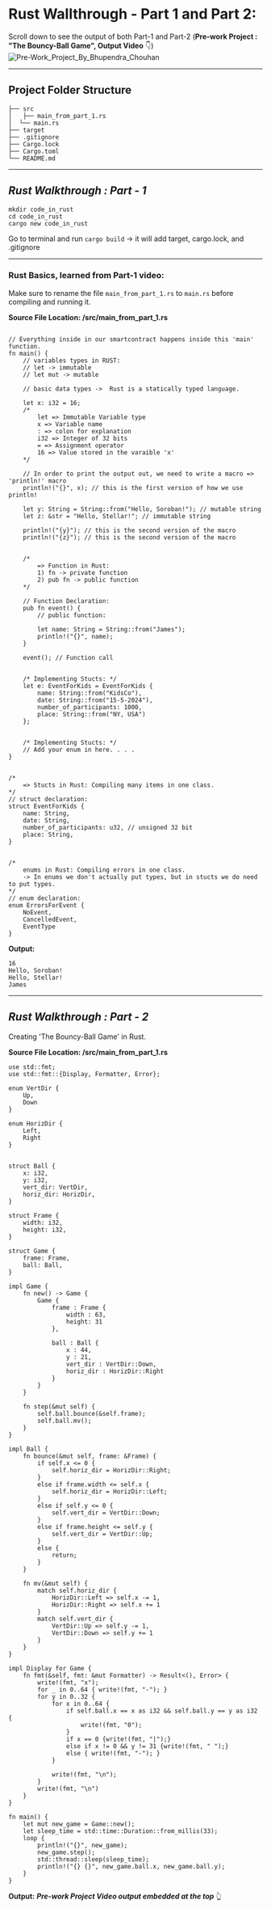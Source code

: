 # **Rust Wallthrough - Part 1 and Part 2:**
Scroll down to see the output of both Part-1 and Part-2  (**Pre-work Project : "The Bouncy-Ball Game", Output Video** 👇)
![Pre-Work_Project_By_Bhupendra_Chouhan](https://github.com/Bhupendrachouhan19/Soroban_Internship_Bootcamp_Project/assets/78025043/36d7907f-bcb0-43b8-8dc4-67f3915a91ae)

---

## Project Folder Structure

```
├── src
│   ├── main_from_part_1.rs
│  └── main.rs    
├── target    
├── .gitignore
├── Cargo.lock
├── Cargo.toml
└── README.md
```
---

## *Rust Walkthrough : Part - 1*

```
mkdir code_in_rust
cd code_in_rust
cargo new code_in_rust
```
Go to terminal and run ```cargo build``` -> it will add target, cargo.lock, and .gitignore

---
### Rust Basics, learned from Part-1 video:


Make sure to rename the file ```main_from_part_1.rs``` to ```main.rs``` before compiling and running it.

**Source File Location: /src/main_from_part_1.rs** 
```

// Everything inside in our smartcontract happens inside this 'main' function.
fn main() {
    // variables types in RUST:
    // let -> immutable
    // let mut -> mutable

    // basic data types ->  Rust is a statically typed language.

    let x: i32 = 16;
    /*
        let => Immutable Variable type
        x => Variable name
        : => colon for explanation
        i32 => Integer of 32 bits
        = => Assignment operator
        16 => Value stored in the varaible 'x'
    */

    // In order to print the output out, we need to write a macro =>  'println!' macro
    println!("{}", x); // this is the first version of how we use println!

    let y: String = String::from("Hello, Soroban!"); // mutable string
    let z: &str = "Hello, Stellar!"; // immutable string

    println!("{y}"); // this is the second version of the macro
    println!("{z}"); // this is the second version of the macro


    /*
        => Function in Rust:
        1) fn -> private function
        2) pub fn -> public function
    */

    // Function Declaration:
    pub fn event() {
        // public function:

        let name: String = String::from("James");
        println!("{}", name);
    }

    event(); // Function call


    /* Implementing Stucts: */
    let e: EventForKids = EventForKids {
        name: String::from("KidsCo"),
        date: String::from("15-5-2024"),
        number_of_participants: 1000,
        place: String::from("NY, USA")
    };

    
    /* Implementing Stucts: */
    // Add your enum in here. . . .
}


/*
    => Stucts in Rust: Compiling many items in one class.
*/
// struct declaration:
struct EventForKids {
    name: String,
    date: String,
    number_of_participants: u32, // unsigned 32 bit
    place: String,
}


/*
    enums in Rust: Compiling errors in one class.
    -> In enums we don't actually put types, but in stucts we do need to put types.
*/
// enum declaration:
enum ErrorsForEvent {
    NoEvent,
    CancelledEvent,
    EventType
}
```

**Output:**
```
16
Hello, Soroban!
Hello, Stellar!
James
``` 


---

## *Rust Walkthrough : Part - 2*
Creating 'The Bouncy-Ball Game' in Rust.

**Source File Location: /src/main_from_part_1.rs** 

```
use std::fmt;
use std::fmt::{Display, Formatter, Error};

enum VertDir {
    Up,
    Down
}

enum HorizDir {
    Left,
    Right
}


struct Ball {
    x: i32,
    y: i32,
    vert_dir: VertDir,
    horiz_dir: HorizDir,
}

struct Frame {
    width: i32,
    height: i32,
}

struct Game {
    frame: Frame,
    ball: Ball,
}

impl Game {
    fn new() -> Game {
        Game {
            frame : Frame {
                width : 63,
                height: 31
            },

            ball : Ball {
                x : 44,
                y : 21,
                vert_dir : VertDir::Down,
                horiz_dir : HorizDir::Right
            }
        }
    }

    fn step(&mut self) {
        self.ball.bounce(&self.frame);
        self.ball.mv();
    }
}

impl Ball {
    fn bounce(&mut self, frame: &Frame) {
        if self.x <= 0 {
            self.horiz_dir = HorizDir::Right;
        }
        else if frame.width <= self.x {
            self.horiz_dir = HorizDir::Left;
        }
        else if self.y <= 0 {
            self.vert_dir = VertDir::Down;
        }
        else if frame.height <= self.y {
            self.vert_dir = VertDir::Up;
        }
        else {
            return;
        }
    }

    fn mv(&mut self) {
        match self.horiz_dir {
            HorizDir::Left => self.x -= 1,
            HorizDir::Right => self.x += 1
        }
        match self.vert_dir {
            VertDir::Up => self.y -= 1,
            VertDir::Down => self.y += 1
        }
    }
}

impl Display for Game {
    fn fmt(&self, fmt: &mut Formatter) -> Result<(), Error> {
        write!(fmt, "x");
        for _ in 0..64 { write!(fmt, "-"); }
        for y in 0..32 {
            for x in 0..64 {
                if self.ball.x == x as i32 && self.ball.y == y as i32 {
                    write!(fmt, "0");
                }
                if x == 0 {write!(fmt, "|");} 
                else if x != 0 && y != 31 {write!(fmt, " ");}
                else { write!(fmt, "-"); }
            }

            write!(fmt, "\n");
        }
        write!(fmt, "\n")
    }
}

fn main() {
    let mut new_game = Game::new();
    let sleep_time = std::time::Duration::from_millis(33);
    loop {
        println!("{}", new_game);
        new_game.step();
        std::thread::sleep(sleep_time);
        println!("{} {}", new_game.ball.x, new_game.ball.y); 
    }
}
```
**Output:**
***Pre-work Project Video output embedded at the top*** 👆
